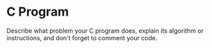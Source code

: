 # C Program

Describe what problem your C program does, explain its algorithm or instructions, and don't forget to comment your code.